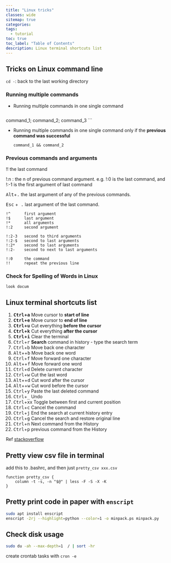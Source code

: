 ```yaml
---
title: "Linux tricks"
classes: wide
sitemap: true
categories:
tags:
  - tutorial
toc: true
toc_label: "Table of Contents"
description: Linux terminal shortcuts list
---
```


## Tricks on Linux command line
`cd -`: back to  the last working directory

### Running multiple commands

* Running multiple commands in one single command

	```
command_1; command_2; command_3
	```

* Running multiple commands in one single command only if the **previous command was successful**

  ```
  command_1 && command_2
  ```

### Previous commands and arguments

!! the last command

!:n : the n of previous command argument. e.g. !:0 is the last command, and !:-1 is the first argument of last command

<kbd>Alt</kbd>+<kbd>.</kbd>  the last argument of any of the previous commands.

<kbd>Esc</kbd> +<kbd> .</kbd>  last argument of the last command.

```
!^      first argument
!$      last argument
!*      all arguments
!:2     second argument

!:2-3   second to third arguments
!:2-$   second to last arguments
!:2*    second to last arguments
!:2-    second to next to last arguments

!:0     the command
!!      repeat the previous line
```

### Check for Spelling of Words in Linux

`look docum`



## Linux terminal shortcuts list

1. **<kbd>Ctrl</kbd>+<kbd>a</kbd>** Move cursor to **start of line**
2. **<kbd>Ctrl</kbd>+<kbd>e</kbd>** Move cursor to **end of line**
3. **<kbd>Ctrl</kbd>+<kbd>u</kbd>** Cut everything **before the cursor**
4. **<kbd>Ctrl</kbd>+<kbd>k</kbd>** Cut everything **after the cursor**
5. **<kbd>Ctrl</kbd>+<kbd>i</kbd>** Clear the terminal
6. <kbd>Ctrl</kbd>+<kbd>r</kbd> **Search** command in history - type the search term
7. <kbd>Ctrl</kbd>+<kbd>b</kbd> Move back one character
8. <kbd>Alt</kbd>++<kbd>b</kbd> Move back one word
9. <kbd>Ctrl</kbd>+<kbd>f</kbd> Move forward one character
10. <kbd>Alt</kbd>++<kbd>f</kbd> Move forward one word
11. <kbd>Ctrl</kbd>+<kbd>d</kbd> Delete current character
12. <kbd>Ctrl</kbd>+<kbd>w</kbd> Cut the last word
13. <kbd>Alt</kbd>++<kbd>d</kbd> Cut word after the cursor
14. <kbd>Alt</kbd>++<kbd>w</kbd> Cut word before the cursor
15. <kbd>Ctrl</kbd>+<kbd>y</kbd> Paste the last deleted command
16. <kbd>Ctrl</kbd>+<kbd>_</kbd> Undo
17. <kbd>Ctrl</kbd>+<kbd>x</kbd>x Toggle between first and current position
18. <kbd>Ctrl</kbd>+<kbd>c</kbd> Cancel the command 
19. <kbd>Ctrl</kbd>+<kbd>j</kbd> End the search at current history entry
20. <kbd>Ctrl</kbd>+<kbd>g</kbd> Cancel the search and restore original line
21. <kbd>Ctrl</kbd>+<kbd>n</kbd> Next command from the History
22. <kbd>Ctrl</kbd>+<kbd>p</kbd> previous command from the History

Ref [stackoverflow](<https://stackoverflow.com/questions/9679776/how-do-i-clear-delete-the-current-line-in-terminal>)

## Pretty view csv file in terminal

add this to .bashrc, and then just `pretty_csv xxx.csv`

```
function pretty_csv {
    column -t -s, -n "$@" | less -F -S -X -K
}
```

## Pretty print code in paper with `enscript`

```bash
sudo apt install enscript
enscript -2rj --highlight=python --color=1 -o minpack.ps minpack.py
```

## Check disk usage

```bash
sudo du -ah --max-depth=1  / | sort -hr
```

create crontab tasks with `cron -e`
